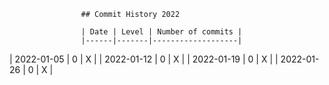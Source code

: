 
                    ## Commit History 2022

                    | Date | Level | Number of commits |
                    |------|-------|-------------------|
                
| 2022-01-05 | 0 | X |
| 2022-01-12 | 0 | X |
| 2022-01-19 | 0 | X |
| 2022-01-26 | 0 | X |